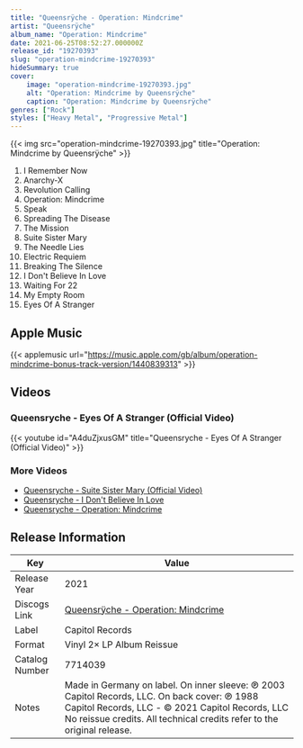 ```yaml
---
title: "Queensrÿche - Operation: Mindcrime"
artist: "Queensrÿche"
album_name: "Operation: Mindcrime"
date: 2021-06-25T08:52:27.000000Z
release_id: "19270393"
slug: "operation-mindcrime-19270393"
hideSummary: true
cover:
    image: "operation-mindcrime-19270393.jpg"
    alt: "Operation: Mindcrime by Queensrÿche"
    caption: "Operation: Mindcrime by Queensrÿche"
genres: ["Rock"]
styles: ["Heavy Metal", "Progressive Metal"]
---
```


{{< img src="operation-mindcrime-19270393.jpg" title="Operation: Mindcrime by Queensrÿche" >}}

<!-- section break -->

1. I Remember Now
2. Anarchy-X
3. Revolution Calling
4. Operation: Mindcrime
5. Speak
6. Spreading The Disease
7. The Mission
8. Suite Sister Mary
9. The Needle Lies
10. Electric Requiem
11. Breaking The Silence
12. I Don't Believe In Love
13. Waiting For 22
14. My Empty Room
15. Eyes Of A Stranger

<!-- section break -->




## Apple Music
{{< applemusic url="https://music.apple.com/gb/album/operation-mindcrime-bonus-track-version/1440839313" >}}





## Videos
### Queensryche - Eyes Of A Stranger (Official Video)
{{< youtube id="A4duZjxusGM" title="Queensryche - Eyes Of A Stranger (Official Video)" >}}<br>

### More Videos

- [Queensryche - Suite Sister Mary (Official Video)](https://www.youtube.com/watch?v=8CZGion20E4)
- [Queensryche - I Don't Believe In Love](https://www.youtube.com/watch?v=2c3g6tTYoxM)
- [Queensryche - Operation: Mindcrime](https://www.youtube.com/watch?v=vAI2QOBMlTA)


## Release Information
|  Key           | Value                                                |
| ---------------| ---------------------------------------------------- |
| Release Year   | 2021                                   |
| Discogs Link   | [Queensrÿche - Operation: Mindcrime](https://www.discogs.com/release/19270393-Queensr%C3%BFche-Operation-Mindcrime) |
| Label          | Capitol Records |
| Format         | Vinyl 2× LP Album Reissue |
| Catalog Number | 7714039 |
| Notes | Made in Germany on label. On inner sleeve: ℗ 2003 Capitol Records, LLC. On back cover: ℗ 1988 Capitol Records, LLC - © 2021 Capitol Records, LLC  No reissue credits. All technical credits refer to the original release. |